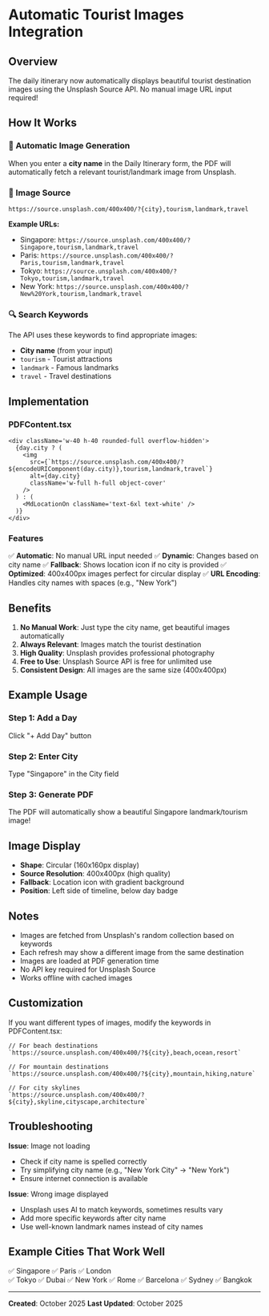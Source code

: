 # Automatic Tourist Images Integration

## Overview
The daily itinerary now automatically displays beautiful tourist destination images using the Unsplash Source API. No manual image URL input required!

## How It Works

### 🎨 Automatic Image Generation
When you enter a **city name** in the Daily Itinerary form, the PDF will automatically fetch a relevant tourist/landmark image from Unsplash.

### 📸 Image Source
```
https://source.unsplash.com/400x400/?{city},tourism,landmark,travel
```

**Example URLs:**
- Singapore: `https://source.unsplash.com/400x400/?Singapore,tourism,landmark,travel`
- Paris: `https://source.unsplash.com/400x400/?Paris,tourism,landmark,travel`
- Tokyo: `https://source.unsplash.com/400x400/?Tokyo,tourism,landmark,travel`
- New York: `https://source.unsplash.com/400x400/?New%20York,tourism,landmark,travel`

### 🔍 Search Keywords
The API uses these keywords to find appropriate images:
- **City name** (from your input)
- `tourism` - Tourist attractions
- `landmark` - Famous landmarks
- `travel` - Travel destinations

## Implementation

### PDFContent.tsx
```tsx
<div className='w-40 h-40 rounded-full overflow-hidden'>
  {day.city ? (
    <img 
      src={`https://source.unsplash.com/400x400/?${encodeURIComponent(day.city)},tourism,landmark,travel`} 
      alt={day.city} 
      className='w-full h-full object-cover' 
    />
  ) : (
    <MdLocationOn className='text-6xl text-white' />
  )}
</div>
```

### Features
✅ **Automatic**: No manual URL input needed
✅ **Dynamic**: Changes based on city name
✅ **Fallback**: Shows location icon if no city is provided
✅ **Optimized**: 400x400px images perfect for circular display
✅ **URL Encoding**: Handles city names with spaces (e.g., "New York")

## Benefits

1. **No Manual Work**: Just type the city name, get beautiful images automatically
2. **Always Relevant**: Images match the tourist destination
3. **High Quality**: Unsplash provides professional photography
4. **Free to Use**: Unsplash Source API is free for unlimited use
5. **Consistent Design**: All images are the same size (400x400px)

## Example Usage

### Step 1: Add a Day
Click "+ Add Day" button

### Step 2: Enter City
Type "Singapore" in the City field

### Step 3: Generate PDF
The PDF will automatically show a beautiful Singapore landmark/tourism image!

## Image Display

- **Shape**: Circular (160x160px display)
- **Source Resolution**: 400x400px (high quality)
- **Fallback**: Location icon with gradient background
- **Position**: Left side of timeline, below day badge

## Notes

- Images are fetched from Unsplash's random collection based on keywords
- Each refresh may show a different image from the same destination
- Images are loaded at PDF generation time
- No API key required for Unsplash Source
- Works offline with cached images

## Customization

If you want different types of images, modify the keywords in PDFContent.tsx:

```tsx
// For beach destinations
`https://source.unsplash.com/400x400/?${city},beach,ocean,resort`

// For mountain destinations  
`https://source.unsplash.com/400x400/?${city},mountain,hiking,nature`

// For city skylines
`https://source.unsplash.com/400x400/?${city},skyline,cityscape,architecture`
```

## Troubleshooting

**Issue**: Image not loading
- Check if city name is spelled correctly
- Try simplifying city name (e.g., "New York City" → "New York")
- Ensure internet connection is available

**Issue**: Wrong image displayed
- Unsplash uses AI to match keywords, sometimes results vary
- Add more specific keywords after city name
- Use well-known landmark names instead of city names

## Example Cities That Work Well

✅ Singapore
✅ Paris
✅ London  
✅ Tokyo
✅ Dubai
✅ New York
✅ Rome
✅ Barcelona
✅ Sydney
✅ Bangkok

---

**Created**: October 2025
**Last Updated**: October 2025
